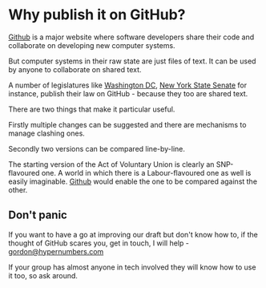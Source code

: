 # Why publish it on GitHub?

[Github](https://github.com) is a major website where software developers share their code and collaborate on developing new computer systems.

But computer systems in their raw state are just files of text. It can be used by anyone to collaborate on shared text.

A number of legislatures like [Washington DC](https://github.com/DCCouncil/law-xml), [New York State Senate](https://github.com/nysenate/OpenLegislation
) for instance, publish their law on GitHub - because they too are shared text.

There are two things that make it particular useful.

Firstly multiple changes can be suggested and there are mechanisms to manage clashing ones.

Secondly two versions can be compared line-by-line.

The starting version of the Act of Voluntary Union is clearly an SNP-flavoured one. A world in which there is a Labour-flavoured one as well is easily imaginable. [Github](https://github.com) would enable the one to be compared against the other.

## Don't panic

If you want to have a go at improving our draft but don't know how to, if the thought of GitHub scares you, get in touch, I will help - gordon@hypernumbers.com

If your group has almost anyone in tech involved they will know how to use it too, so ask around.